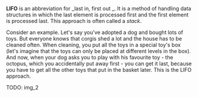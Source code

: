 **LIFO** is an abbreviation for _last in, first out _.
It is a method of handling data structures in which the last element
is processed first and the first element is processed last.
This approach is often called a _stack_.

Consider an example.
Let's say you've adopted a dog and bought lots of toys. 
But everyone knows that corgis shed a lot and the house has to be cleaned often. 
When cleaning, you put all the toys in a special toy's box 
(let's imagine that the toys can only be placed at different levels in the box). 
And now, when your dog asks you to play with his favourite toy - the octopus, 
which you accidentally put away first - you can get it last, 
because you have to get all the other toys that put in the basket later.
This is the LIFO approach.

TODO: img_2